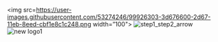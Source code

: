 <img src=https://user-images.githubusercontent.com/53274246/99926303-3d676600-2d67-11eb-8eed-cbf1e8c1c248.png width=”100">
![step1_step2_arrow](https://user-images.githubusercontent.com/53274246/99926730-ae5b4d80-2d68-11eb-905d-30cf479af2d7.png)
![new logo1](https://user-images.githubusercontent.com/53274246/99926303-3d676600-2d67-11eb-8eed-cbf1e8c1c248.png)

